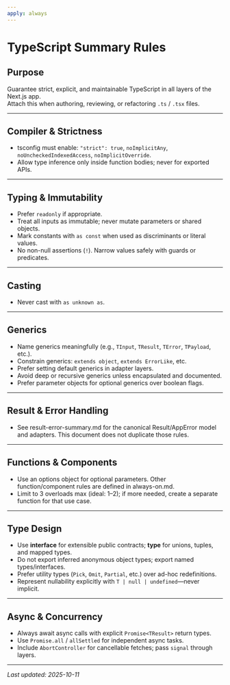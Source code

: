 ```yaml
---
apply: always
---
```


# TypeScript Summary Rules

## Purpose

Guarantee strict, explicit, and maintainable TypeScript in all layers of the Next.js app.  
Attach this when authoring, reviewing, or refactoring `.ts` / `.tsx` files.

---

## Compiler & Strictness

- tsconfig must enable: `"strict": true`, `noImplicitAny`, `noUncheckedIndexedAccess`, `noImplicitOverride`.
- Allow type inference only inside function bodies; never for exported APIs.

---

## Typing & Immutability

- Prefer `readonly` if appropriate.
- Treat all inputs as immutable; never mutate parameters or shared objects.
- Mark constants with `as const` when used as discriminants or literal values.
- No non-null assertions (`!`). Narrow values safely with guards or predicates.

---

## Casting

- Never cast with `as unknown as`.

---

## Generics

- Name generics meaningfully (e.g., `TInput`, `TResult`, `TError`, `TPayload`, etc.).
- Constrain generics: `extends object`, `extends ErrorLike`, etc.
- Prefer setting default generics in adapter layers.
- Avoid deep or recursive generics unless encapsulated and documented.
- Prefer parameter objects for optional generics over boolean flags.

---

## Result & Error Handling

- See result-error-summary.md for the canonical Result/AppError model and adapters. This document does not duplicate
  those rules.

---

## Functions & Components

- Use an options object for optional parameters. Other function/component rules are defined in always-on.md.
- Limit to 3 overloads max (ideal: 1–2); if more needed, create a separate function for that use case.

---

## Type Design

* Use **interface** for extensible public contracts; **type** for unions, tuples, and mapped types.
* Do not export inferred anonymous object types; export named types/interfaces.
* Prefer utility types (`Pick`, `Omit`, `Partial`, etc.) over ad-hoc redefinitions.
* Represent nullability explicitly with `T | null | undefined`—never implicit.

---

## Async & Concurrency

* Always await async calls with explicit `Promise<TResult>` return types.
* Use `Promise.all` / `allSettled` for independent async tasks.
* Include `AbortController` for cancellable fetches; pass `signal` through layers.

---

_Last updated: 2025-10-11_



